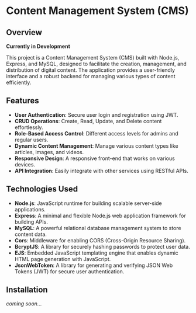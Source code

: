 # Content Management System (CMS)

## Overview
**Currently in Development**

This project is a Content Management System (CMS) built with Node.js, Express, and MySQL, designed to facilitate the creation, management, and distribution of digital content. The application provides a user-friendly interface and a robust backend for managing various types of content efficiently.

## Features

- **User Authentication**: Secure user login and registration using JWT.
- **CRUD Operations**: Create, Read, Update, and Delete content effortlessly.
- **Role-Based Access Control**: Different access levels for admins and regular users.
- **Dynamic Content Management**: Manage various content types like articles, images, and videos.
- **Responsive Design**: A responsive front-end that works on various devices.
- **API Integration**: Easily integrate with other services using RESTful APIs.

## Technologies Used

- **Node.js**: JavaScript runtime for building scalable server-side applications.
- **Express**: A minimal and flexible Node.js web application framework for building APIs.
- **MySQL**: A powerful relational database management system to store content data.
- **Cors**: Middleware for enabling CORS (Cross-Origin Resource Sharing).
- **BcryptJS**: A library for securely hashing passwords to protect user data.
- **EJS**: Embedded JavaScript templating engine that enables dynamic HTML page generation with JavaScript.
- **JsonWebToken**: A library for generating and verifying JSON Web Tokens (JWT) for secure user authentication.


## Installation

*coming soon...*